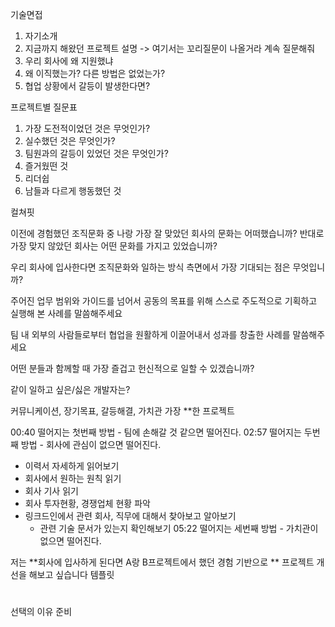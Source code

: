 기술면접

1. 자기소개
2. 지금까지 해왔던 프로젝트 설명 -> 여기서는 꼬리질문이 나올거라 계속 질문해줘
3. 우리 회사에 왜 지원했냐
4. 왜 이직했는가? 다른 방법은 없었는가?
5. 협업 상황에서 갈등이 발생한다면?

프로젝트별 질문표

1. 가장 도전적이었던 것은 무엇인가?
2. 실수했던 것은 무엇인가?
3. 팀원과의 갈등이 있었던 것은 무엇인가?
4. 즐거웠떤 것
5. 리더쉽
6. 남들과 다르게 행동했던 것

컬쳐핏

이전에 경험했던 조직문화 중 나랑 가장 잘 맞았던 회사의 문화는 어떠했습니까?
  반대로 가장 맞지 않았던 회사는 어떤 문화를 가지고 있었습니까?

우리 회사에 입사한다면 조직문화와 일하는 방식 측면에서 가장 기대되는 점은 무엇입니까?

주어진 업무 범위와 가이드를 넘어서 공동의 목표를 위해 스스로 주도적으로 기획하고 실행해 본 사례를 말씀해주세요

팀 내 외부의 사람들로부터 협업을 원활하게 이끌어내서 성과를 창출한 사례를 말씀해주세요

어떤 분들과 함께할 때 가장 즐겁고 헌신적으로 일할 수 있겠습니까?

같이 일하고 싶은/싫은 개발자는?

커뮤니케이션, 장기목표, 갈등해결, 가치관 가장 **한 프로젝트


00:40 떨어지는 첫번째 방법 - 팀에 손해갈 것 같으면 떨어진다.
02:57 떨어지는 두번째 방법 - 회사에 관심이 없으면 떨어진다.
- 이력서 자세하게 읽어보기
- 회사에서 원하는 원칙 읽기
- 회사 기사 읽기
- 회사 투자현황, 경쟁업체 현황 파악
- 링크드인에서 관련 회사, 직무에 대해서 찾아보고 알아보기
	- 관련 기술 문서가 있는지 확인해보기
05:22 떨어지는 세번째 방법 - 가치관이 없으면 떨어진다.

저는 **회사에 입사하게 된다면 A랑 B프로젝트에서 했던 경험 기반으로
** 프로젝트 개선을 해보고 싶습니다
템플릿


#
선택의 이유 준비

